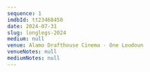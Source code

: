 ```yaml
---
sequence: 1
imdbId: tt23468450
date: 2024-07-31
slug: longlegs-2024
medium: null
venue: Alamo Drafthouse Cinema - One Loudoun
venueNotes: null
mediumNotes: null
---
```



